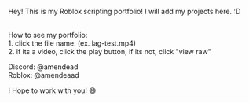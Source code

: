 Hey! This is my Roblox scripting portfolio!
I will add my projects here. :D

<br>
How to see my portfolio: <br>
1. click the file name. (ex. lag-test.mp4) <br>
2. if its a video, click the play button, if its not, click "view raw"

Discord: @amendead <br>
Roblox: @amendeaad

I Hope to work with you! 😄
